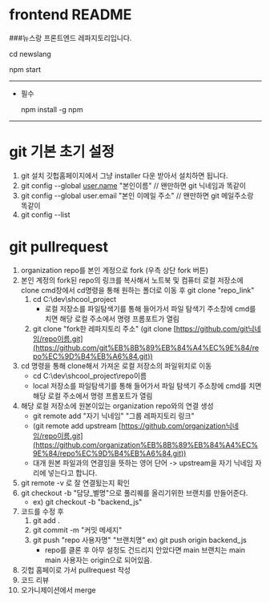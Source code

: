 # frontend README

###뉴스랑 프론트엔드 레파지토리입니다.

cd newslang 

npm start

---

- 필수
    
    npm install -g npm 
    

---

# git 기본 초기 설정

1. git 설치 깃헙홈페이지에서 그냥 installer 다운 받아서 설치하면 됩니다.
2. git config --global [user.name](http://user.name/) "본인이름" // 왠만하면 git 닉네임과 똑같이
3. git config --global user.email "본인 이메일 주소" // 왠만하면 git 메일주소랑 똑같이
4. git config --list

# git pullrequest

1. organization repo를 본인 계정으로 fork (우측 상단 fork 버튼)
2. 본인 계정의 fork된 repo의 링크를 복사해서 노트북 및 컴퓨터 로컬 저장소에 clone
cmd창에서 cd명령을 통해 원하는 폴더로 이동 후 git clone "repo_link"
    1. cd C:\dev\shcool_project
        - 로컬 저장소를 파일탐색기를 통해 들어가서 파일 탐색기 주소창에 cmd를 치면 해당 로컬 주소에서 명령 프롬포트가 열림
    2. git clone "fork한 레파지토리 주소" (git clone [https://github.com/git닉네임/repo이름.git](https://github.com/git%EB%8B%89%EB%84%A4%EC%9E%84/repo%EC%9D%B4%EB%A6%84.git))
3. cd 명령을 통해 clone해서 가져온 로컬 저장소의 파일위치로 이동
    - cd C:\dev\shcool_project\repo이름
    - local 저장소를 파일탐색기를 통해 들어가서 파일 탐색기 주소창에 cmd를 치면 해당 로컬 주소에서 명령 프롬포트가 열림
4. 해당 로컬 저장소에 원본이있는 organization repo와의 연결 생성
    - git remote add "자기 닉네임" "그룹 레파지토리 링크"
    - (git remote add upstream [https://github.com/organization닉네임/repo이름.git](https://github.com/organization%EB%8B%89%EB%84%A4%EC%9E%84/repo%EC%9D%B4%EB%A6%84.git))
    - 대개 원본 파일과의 연결임을 뜻하는 영어 단어 -> upstream을 자기 닉네임 자리에 넣는다고 합니다.
5. git remote -v 로 잘 연결됬는지 확인
6. git checkout -b "담당_별명"으로 풀리퀘를 올리기위한 브랜치를 만들어준다.
    - ex) git checkout -b "backend_js"
7. 코드를 수정 후
    1. git add .
    2. git commit -m "커밋 메세지"
    3. git push "repo 사용자명" "브랜치명"
    ex) git push origin backend_js
        - repo를 클론 후 아무 설정도 건드리지 안았다면
        main 브랜치는 main
        main 사용자는 origin으로 되어있음.
8. 깃헙 홈페이로 가서 pullrequest 작성
9. 코드 리뷰
10. 오가니제이션에서 merge
